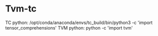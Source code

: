 # Tvm-tc

TC python: /opt/conda/anaconda/envs/tc_build/bin/python3 -c 'import tensor_comprehensions' 
TVM python: python -c 'import tvm'

